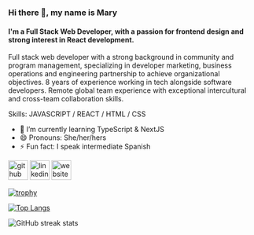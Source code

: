 ### Hi there 👋, my name is Mary
#### I'm a Full Stack Web Developer, with a passion for frontend design and strong interest in React development.
Full stack web developer with a strong background in community and program management, specializing in developer marketing, business operations and engineering partnership to achieve organizational objectives. 8 years of experience working in tech alongside software developers. Remote global team experience with exceptional intercultural and cross-team collaboration skills. 

Skills: JAVASCRIPT / REACT / HTML / CSS

- 🌱 I’m currently learning TypeScript & NextJS
- 😄 Pronouns: She/her/hers 
- ⚡ Fun fact: I speak intermediate Spanish 


[<img src='https://cdn.jsdelivr.net/npm/simple-icons@3.0.1/icons/github.svg' alt='github' height='40'>](https://github.com/marybees)  [<img src='https://cdn.jsdelivr.net/npm/simple-icons@3.0.1/icons/linkedin.svg' alt='linkedin' height='40'>](https://www.linkedin.com/in/maryebees/)  [<img src='https://cdn.jsdelivr.net/npm/simple-icons@3.0.1/icons/icloud.svg' alt='website' height='40'>](maryelizabethbaker.com)  

[![trophy](https://github-profile-trophy.vercel.app/?username=marybees)](https://github.com/ryo-ma/github-profile-trophy)

[![Top Langs](https://github-readme-stats.vercel.app/api/top-langs/?username=marybees)](https://github.com/anuraghazra/github-readme-stats)

![GitHub streak stats](https://github-readme-streak-stats.herokuapp.com/?user=marybees)
